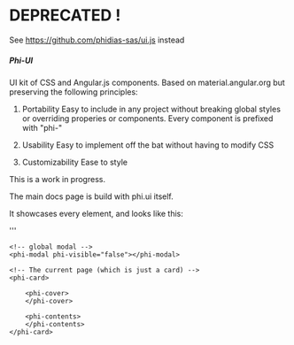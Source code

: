 # DEPRECATED !
See https://github.com/phidias-sas/ui.js instead


##### Phi-UI

UI kit of CSS and Angular.js components.  Based on material.angular.org but preserving
the following principles:

1. Portability
Easy to include in any project without breaking global styles or overriding properies or components.
Every component is prefixed with "phi-"

2. Usability
Easy to implement off the bat without having to modify CSS

3. Customizability
Ease to style


This is a work in progress.


The main docs page is build with phi.ui itself.

It showcases every element, and looks like this:

'''
<phi-app>

    <!-- global modal -->
    <phi-modal phi-visible="false"></phi-modal>

    <!-- The current page (which is just a card) -->
    <phi-card>

        <phi-cover>
        </phi-cover>

        <phi-contents>
        </phi-contents>
    </phi-card>

</phi-app>
